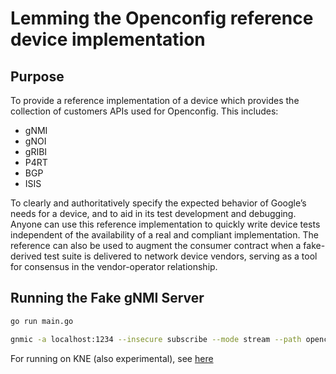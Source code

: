# Lemming the Openconfig reference device implementation

## Purpose

To provide a reference implementation of a device which provides the collection
of customers APIs used for Openconfig. This includes:

* gNMI
* gNOI
* gRIBI
* P4RT
* BGP
* ISIS

To clearly and authoritatively specify the expected behavior of Google’s needs
for a device, and to aid in its test development and debugging. Anyone can use
this reference implementation to quickly write device tests independent of the
availability of a real and compliant implementation. The reference can also be
used to augment the consumer contract when a fake-derived test suite is
delivered to network device vendors, serving as a tool for consensus in the
vendor-operator relationship.

## Running the Fake gNMI Server

```bash
go run main.go
```

```bash
gnmic -a localhost:1234 --insecure subscribe --mode stream --path openconfig:/system/state/current-datetime -u foo -p bar --target fakedut
```

For running on KNE (also experimental), see
[here](https://github.com/wenovus/ondatra/tree/fake-prototype-0/fakebind)
